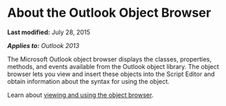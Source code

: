 
# About the Outlook Object Browser

 **Last modified:** July 28, 2015

 _**Applies to:** Outlook 2013_

The Microsoft Outlook object browser displays the classes, properties, methods, and events available from the Outlook object library. The object browser lets you view and insert these objects into the Script Editor and obtain information about the syntax for using the object.

Learn about  [viewing and using the object browser](0b201674-66b4-38e2-fb67-74f6c56d447b.md).
